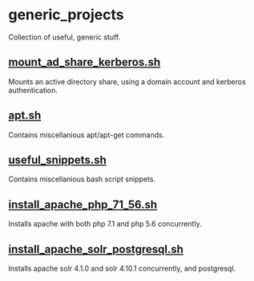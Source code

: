 # generic_projects
Collection of useful, generic stuff.

## [mount_ad_share_kerberos.sh](mount_ad_share_kerberos.sh)
Mounts an active directory share, using a domain account and kerberos authentication. 

## [apt.sh](apt.sh)
Contains miscellanious apt/apt-get commands.

## [useful_snippets.sh](useful_snippets.sh)
Contains miscellanious bash script snippets.

## [install_apache_php_71_56.sh](install_apache_php_71_56.sh)
Installs apache with both php 7.1 and php 5.6 concurrently.

## [install_apache_solr_postgresql.sh](install_apache_solr_postgresql.sh)
Installs apache solr 4.1.0 and solr 4.10.1 concurrently, and postgresql. 
